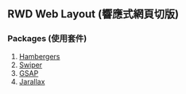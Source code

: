## RWD Web Layout (響應式網頁切版)
### Packages (使用套件)
1. [Hambergers](https://www.npmjs.com/package/hamburgers)
2. [Swiper](https://www.npmjs.com/package/swiper)
3. [GSAP](https://www.npmjs.com/package/gasp)
4. [Jarallax](https://www.npmjs.com/package/jarallax)
